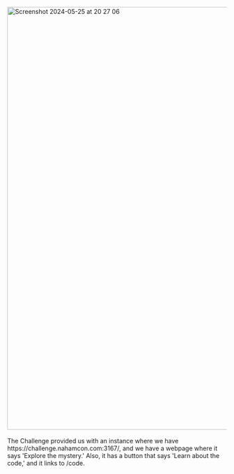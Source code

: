 <br>
<img width="969" alt="Screenshot 2024-05-25 at 20 27 06" src="https://github-production-user-asset-6210df.s3.amazonaws.com/45916763/333977252-7c562a19-f71f-4a15-b142-c3e5759606ab.png?X-Amz-Algorithm=AWS4-HMAC-SHA256&X-Amz-Credential=AKIAVCODYLSA53PQK4ZA%2F20240527%2Fus-east-1%2Fs3%2Faws4_request&X-Amz-Date=20240527T052646Z&X-Amz-Expires=300&X-Amz-Signature=78a9a0fd2e21d5a4bf5ec85d74693f82e31ecc37d3b3b249789269a0e6e729fb&X-Amz-SignedHeaders=host&actor_id=45916763&key_id=0&repo_id=661637344">
<br>
<br>
The Challenge provided us with an instance where we have https://challenge.nahamcon.com:3167/, and we have a webpage where it says 'Explore the mystery.' Also, it has a button that says 'Learn about the code,' and it links to /code.
